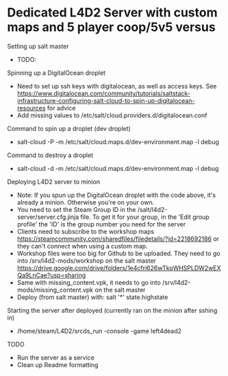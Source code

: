 # Dedicated L4D2 Server with custom maps and 5 player coop/5v5 versus
Setting up salt master
- TODO: 

Spinning up a DigitalOcean droplet
- Need to set up ssh keys with digitalocean, as well as access keys. See https://www.digitalocean.com/community/tutorials/saltstack-infrastructure-configuring-salt-cloud-to-spin-up-digitalocean-resources  for advice
- Add missing values to /etc/salt/cloud.providers.d/digitalocean.conf

Command to spin up a droplet (dev droplet)
- salt-cloud -P -m /etc/salt/cloud.maps.d/dev-environment.map -l debug 

Command to destroy a droplet
- salt-cloud -d -m /etc/salt/cloud.maps.d/dev-environment.map -l debug

Deploying L4D2 server to minion
- Note: If you spun up the DigitalOcean droplet with the code above, it's already a minion. Otherwise you're on your own. 
- You need to set the Steam Group ID in the /salt/l4d2-server/server.cfg.jinja file. To get it for your group, in the 'Edit group profile' the 'ID' is the group number you need for the server
- Clients need to subscribe to the workshop maps https://steamcommunity.com/sharedfiles/filedetails/?id=2218692186 or they can't connect when using a custom map.
- Workshop files were too big for Github to be uploaded. They need to go into /srv/l4d2-mods/workshop on the salt master https://drive.google.com/drive/folders/1e4cfri626wTkqWHSPLDW2wEXQa9LnCae?usp=sharing 
- Same with missing_content.vpk, it needs to go into /srv/l4d2-mods/missing_content.vpk on the salt master
- Deploy (from salt master) with: salt '*' state.highstate

Starting the server after deployed (currently ran on the minion after sshing in)
- /home/steam/L4D2/srcds_run -console -game left4dead2

TODO 
- Run the server as a service
- Clean up Readme formatting
